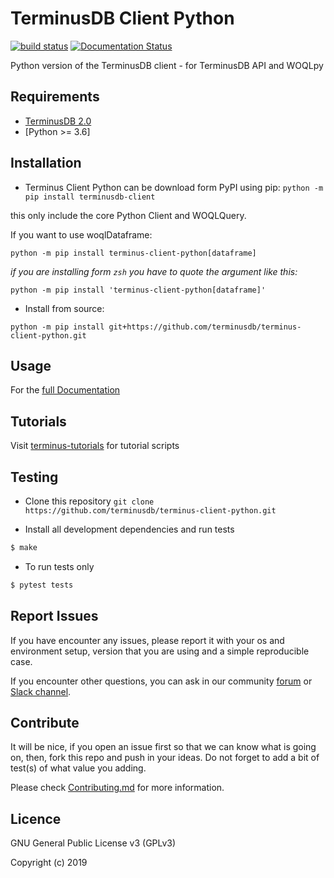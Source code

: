 TerminusDB Client Python
==========================

[![build status](https://api.travis-ci.com/terminusdb/terminus-client-python.svg?branch=master)](https://travis-ci.com/terminusdb/terminus-client-python)
[![Documentation Status](https://readthedocs.org/projects/terminus-client-python/badge/?version=latest)](https://terminus-client-python.readthedocs.io/en/latest/?badge=latest)

Python version of the TerminusDB client - for TerminusDB API and WOQLpy

## Requirements
- [TerminusDB 2.0](https://github.com/terminusdb/terminus-server)
- [Python >= 3.6]

## Installation
-  Terminus Client Python can be download form PyPI using pip:
`python -m pip install terminusdb-client`

this only include the core Python Client and WOQLQuery.

If you want to use woqlDataframe:

`python -m pip install terminus-client-python[dataframe]`

*if you are installing form `zsh` you have to quote the argument like this:*

`python -m pip install 'terminus-client-python[dataframe]'`

- Install from source:

`python -m pip install git+https://github.com/terminusdb/terminus-client-python.git`

## Usage
For the [full Documentation](https://terminus-client-python.readthedocs.io/)

## Tutorials
Visit [terminus-tutorials](https://github.com/terminusdb/terminus-tutorials) for tutorial scripts

## Testing
* Clone this repository
`git clone https://github.com/terminusdb/terminus-client-python.git`

* Install all development dependencies and run tests
```sh
$ make
```

* To run tests only
```sh
$ pytest tests
```

## Report Issues

If you have encounter any issues, please report it with your os and environment setup, version that you are using and a simple reproducible case.

If you encounter other questions, you can ask in our community [forum](https://community.terminusdb.com/) or [Slack channel](http://bit.ly/terminusdb-slack).

## Contribute

It will be nice, if you open an issue first so that we can know what is going on, then, fork this repo and push in your ideas. Do not forget to add a bit of test(s) of what value you adding.

Please check [Contributing.md](Contributing.md) for more information.

## Licence

GNU General Public License v3 (GPLv3)

Copyright (c) 2019

